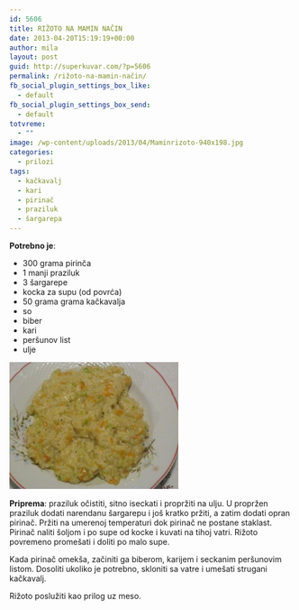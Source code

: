```yaml
---
id: 5606
title: RIŽOTO NA MAMIN NAČIN
date: 2013-04-20T15:19:19+00:00
author: mila
layout: post
guid: http://superkuvar.com/?p=5606
permalink: /rižoto-na-mamin-način/
fb_social_plugin_settings_box_like:
  - default
fb_social_plugin_settings_box_send:
  - default
totvreme:
  - ""
image: /wp-content/uploads/2013/04/Maminrizoto-940x198.jpg
categories:
  - prilozi
tags:
  - kačkavalj
  - kari
  - pirinač
  - praziluk
  - šargarepa
---
```

**Potrebno je**:

  * 300 grama pirinča
  * 1 manji praziluk
  * 3 šargarepe
  * kocka za supu (od povrća)
  * 50 grama grama kačkavalja
  * so
  * biber
  * kari
  * peršunov list
  * ulje

<img class="alignnone size-medium wp-image-5607" src="/wp-content/uploads/2013/04/Maminrizoto-300x225.jpg" alt="Maminrizoto" width="300" height="225" /> 

**Priprema**: praziluk očistiti, sitno iseckati i propržiti na ulju. U propržen praziluk dodati narendanu šargarepu i još kratko pržiti, a zatim dodati opran pirinač. Pržiti na umerenoj temperaturi dok pirinač ne postane staklast. Pirinač naliti šoljom i po supe od kocke i kuvati na tihoj vatri. Rižoto povremeno promešati i doliti po malo supe.

Kada pirinač omekša, začiniti ga biberom, karijem i seckanim peršunovim listom. Dosoliti ukoliko je potrebno, skloniti sa vatre i umešati strugani kačkavalj.

Rižoto poslužiti kao prilog uz meso.
